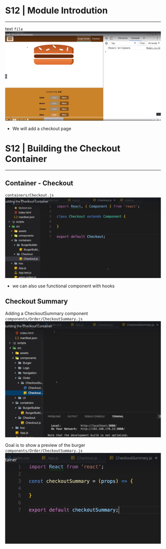 # S12 | Module Introdution
---
text
`file`
<img src="./assets/section-12/0.png" alt="smile" width="800" />
- We will add a checkout page

# S12 | Building the Checkout Container
---
## Container - Checkout
`containers/Checkout.js`
<img src="./assets/section-12/1.png" alt="smile" width="800" />
- we can also use functional component with hooks

## Checkout Summary 
Adding a CheckoutSummary component
`components/Order/CheckoutSummary.js`
<img src="./assets/section-12/2.png" alt="smile" width="800" />

Goal is to show a preview of the burger
`components/Order/CheckoutSummary.js`
<img src="./assets/section-12/2.1.png" alt="smile" width="800" />

